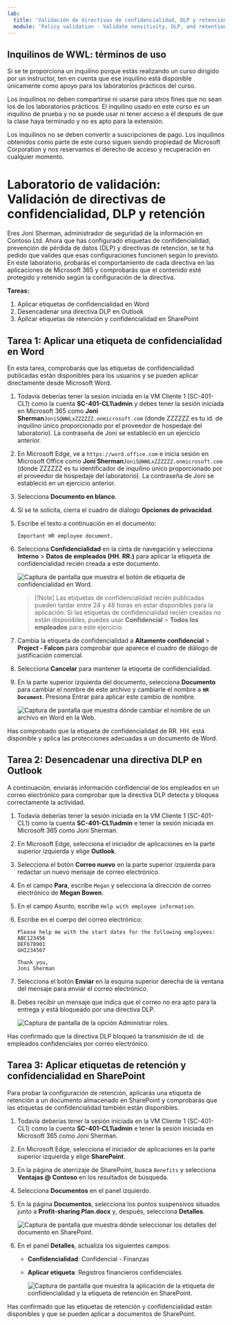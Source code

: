```yaml
---
lab:
  title: 'Validación de directivas de confidencialidad, DLP y retención'
  module: 'Policy validation - Validate sensitivity, DLP, and retention policies'
---
```


## Inquilinos de WWL: términos de uso

Si se te proporciona un inquilino porque estás realizando un curso dirigido por un instructor, ten en cuenta que ese inquilino está disponible únicamente como apoyo para los laboratorios prácticos del curso.

Los inquilinos no deben compartirse ni usarse para otros fines que no sean los de los laboratorios prácticos. El inquilino usado en este curso es un inquilino de prueba y no se puede usar ni tener acceso a él después de que la clase haya terminado y no es apto para la extensión.

Los inquilinos no se deben convertir a suscripciones de pago. Los inquilinos obtenidos como parte de este curso siguen siendo propiedad de Microsoft Corporation y nos reservamos el derecho de acceso y recuperación en cualquier momento.

# Laboratorio de validación: Validación de directivas de confidencialidad, DLP y retención

Eres Joni Sherman, administrador de seguridad de la información en Contoso Ltd. Ahora que has configurado etiquetas de confidencialidad, prevención de pérdida de datos (DLP) y directivas de retención, se te ha pedido que valides que esas configuraciones funcionen según lo previsto. En este laboratorio, probarás el comportamiento de cada directiva en las aplicaciones de Microsoft 365 y comprobarás que el contenido esté protegido y retenido según la configuración de la directiva.

**Tareas:**

1. Aplicar etiquetas de confidencialidad en Word
1. Desencadenar una directiva DLP en Outlook
1. Aplicar etiquetas de retención y confidencialidad en SharePoint

## Tarea 1: Aplicar una etiqueta de confidencialidad en Word

En esta tarea, comprobarás que las etiquetas de confidencialidad publicadas están disponibles para los usuarios y se pueden aplicar directamente desde Microsoft Word.

1. Todavía deberías tener la sesión iniciada en la VM Cliente 1 (SC-401-CL1) como la cuenta **SC-401-CL1\admin** y debes tener la sesión iniciada en Microsoft 365 como **Joni Sherman**`JoniS@WWLxZZZZZZ.onmicrosoft.com` (donde ZZZZZZ es tu id. de inquilino único proporcionado por el proveedor de hospedaje del laboratorio). La contraseña de Joni se estableció en un ejercicio anterior.

1. En Microsoft Edge, ve a `https://word.office.com` e inicia sesión en Microsoft Office como **Joni Sherman**`JoniS@WWLxZZZZZZ.onmicrosoft.com` (donde ZZZZZZ es tu identificador de inquilino único proporcionado por el proveedor de hospedaje del laboratorio). La contraseña de Joni se estableció en un ejercicio anterior.

1. Selecciona **Documento en blanco**.

1. Si se te solicita, cierra el cuadro de diálogo **Opciones de privacidad**.

1. Escribe el texto a continuación en el documento:

   `Important HR employee document.`

1. Selecciona **Confidencialidad** en la cinta de navegación y selecciona **Interno** > **Datos de empleados (HH. RR.)** para aplicar la etiqueta de confidencialidad recién creada a este documento.

    ![Captura de pantalla que muestra el botón de etiqueta de confidencialidad en Word.](../Media/word_label.png)

    > [!Note] Las etiquetas de confidencialidad recién publicadas pueden tardar entre 24 y 48 horas en estar disponibles para la aplicación. Si las etiquetas de confidencialidad recién creadas no están disponibles, puedes usar **Confidencial** > **Todos los empleados** para este ejercicio.

1. Cambia la etiqueta de confidencialidad a **Altamente confidencial** > **Project - Falcon** para comprobar que aparece el cuadro de diálogo de justificación comercial.

1. Selecciona **Cancelar** para mantener la etiqueta de confidencialidad.

1. En la parte superior izquierda del documento, selecciona **Documento** para cambiar el nombre de este archivo y cambiarle el nombre a **`HR Document`**. Presiona Entrar para aplicar este cambio de nombre.

    ![Captura de pantalla que muestra dónde cambiar el nombre de un archivo en Word en la Web.](../Media/rename-web-word-file.png)

Has comprobado que la etiqueta de confidencialidad de RR. HH. está disponible y aplica las protecciones adecuadas a un documento de Word.

## Tarea 2: Desencadenar una directiva DLP en Outlook

A continuación, enviarás información confidencial de los empleados en un correo electrónico para comprobar que la directiva DLP detecta y bloquea correctamente la actividad.

1. Todavía deberías tener la sesión iniciada en la VM Cliente 1 (SC-401-CL1) como la cuenta **SC-401-CL1\admin** e tener la sesión iniciada en Microsoft 365 como Joni Sherman.

1. En Microsoft Edge, selecciona el iniciador de aplicaciones en la parte superior izquierda y elige **Outlook**.

1. Selecciona el botón **Correo nuevo** en la parte superior izquierda para redactar un nuevo mensaje de correo electrónico.

1. En el campo **Para**, escribe `Megan` y selecciona la dirección de correo electrónico de **Megan Bowen**.

1. En el campo Asunto, escribe `Help with employee information`.

1. Escribe en el cuerpo del correo electrónico:

   ``` text
   Please help me with the start dates for the following employees:
   ABC123456
   DEF678901
   GHI234567

   Thank you, 
   Joni Sherman
   ```

1. Selecciona el botón **Enviar** en la esquina superior derecha de la ventana del mensaje para enviar el correo electrónico.

1. Debes recibir un mensaje que indica que el correo no era apto para la entrega y está bloqueado por una directiva DLP.

   ![Captura de pantalla de la opción Administrar roles.](../Media/dlp-email-blocked.png)

Has confirmado que la directiva DLP bloqueó la transmisión de id. de empleados confidenciales por correo electrónico.

## Tarea 3: Aplicar etiquetas de retención y confidencialidad en SharePoint

Para probar la configuración de retención, aplicarás una etiqueta de retención a un documento almacenado en SharePoint y comprobarás que las etiquetas de confidencialidad también están disponibles.

1. Todavía deberías tener la sesión iniciada en la VM Cliente 1 (SC-401-CL1) como la cuenta **SC-401-CL1\admin** e tener la sesión iniciada en Microsoft 365 como Joni Sherman.

1. En Microsoft Edge, selecciona el iniciador de aplicaciones en la parte superior izquierda y elige **SharePoint**.

1. En la página de aterrizaje de SharePoint, busca `Benefits` y selecciona **Ventajas @ Contoso** en los resultados de búsqueda.

1. Selecciona **Documentos** en el panel izquierdo.

1. En la página **Documentos**, selecciona los puntos suspensivos situados junto a **Profit-sharing Plan.docx** y, después, selecciona **Detalles**.

   ![Captura de pantalla que muestra dónde seleccionar los detalles del documento en SharePoint.](../Media/sharepoint-details.png)

1. En el panel **Detalles**, actualiza los siguientes campos:
   - **Confidencialidad**: Confidencial - Finanzas
   - **Aplicar etiqueta**: Registros financieros confidenciales

     ![Captura de pantalla que muestra la aplicación de la etiqueta de confidencialidad y la etiqueta de retención en SharePoint.](../Media/sharepoint-choose-labels.png)

Has confirmado que las etiquetas de retención y confidencialidad están disponibles y que se pueden aplicar a documentos de SharePoint.
